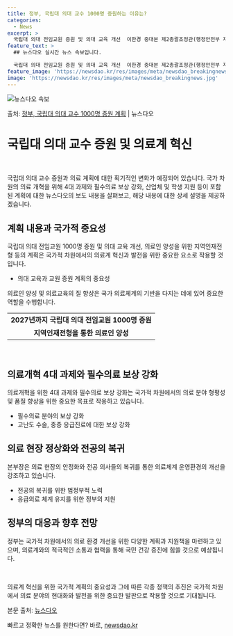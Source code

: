 ```yaml
---
title: 정부, 국립대 의대 교수 1000명 증원하는 이유는?
categories:
  - News
excerpt: >
  국립대 의대 전임교원 증원 및 의대 교육 개선  이한경 중대본 제2총괄조정관(행정안전부 재난안전관리본부장)은…
feature_text: >
  ## 뉴스다오 실시간 뉴스 속보입니다.

  국립대 의대 전임교원 증원 및 의대 교육 개선  이한경 중대본 제2총괄조정관(행정안전부 재난안전관리본부장)은…
feature_image: 'https://newsdao.kr/res/images/meta/newsdao_breakingnews.jpg'
image: 'https://newsdao.kr/res/images/meta/newsdao_breakingnews.jpg'
---
```


![뉴스다오 속보](https://newsdao.kr/res/images/meta/newsdao_breakingnews.jpg)

<p>출처: <a href="https://newsdao.kr/4004" rel="dofollow">정부, 국립대 의대 교수 1000명 증원 계획</a> | 뉴스다오</p>

<h1>국립대 의대 교수 증원 및 의료계 혁신</h1>

<p data-ke-size="size16">&nbsp;</p>

국립대 의대 교수 증원과 의료 계획에 대한 획기적인 변화가 예정되어 있습니다. 국가 차원의 의료 개혁을 위해 4대 과제와 필수의료 보상 강화, 산업체 및 학생 지원 등이 포함된 계획에 대한 뉴스다오의 보도 내용을 살펴보고, 해당 내용에 대한 상세 설명을 제공하겠습니다.

<h2 data-ke-size="size26">계획 내용과 국가적 중요성</h2>

국립대 의대 전임교원 1000명 증원 및 의대 교육 개선, 의료인 양성을 위한 지역인재전형 등의 계획은 국가적 차원에서의 의료계 혁신과 발전을 위한 중요한 요소로 작용할 것입니다.

<ul>
<li>의대 교육과 교원 증원 계획의 중요성</li>
</ul>

의료인 양성 및 의료교육의 질 향상은 국가 의료체계의 기반을 다지는 데에 있어 중요한 역할을 수행합니다.

<table>
	<tr>
		<td style="text-align: center; height: 17px;"><b>2027년까지 국립대 의대 전임교원 1000명 증원</b></td>
	</tr>
	<tr>
		<td style="text-align: center; height: 17px;"><b>지역인재전형을 통한 의료인 양성</b></td>
	</tr>
</table>

<p data-ke-size="size16">&nbsp;</p>

<h2 data-ke-size="size26">의료개혁 4대 과제와 필수의료 보상 강화</h2>

의료개혁을 위한 4대 과제와 필수의료 보상 강화는 국가적 차원에서의 의료 분야 형평성 및 품질 향상을 위한 중요한 목표로 작용하고 있습니다.

<ul>
<li>필수의료 분야의 보상 강화</li>
<li>고난도 수술, 중증 응급진료에 대한 보상 강화</li>
</ul>

<h2 data-ke-size="size26">의료 현장 정상화와 전공의 복귀</h2>

본부장은 의료 현장의 안정화와 전공 의사들의 복귀를 통한 의료체계 운영환경의 개선을 강조하고 있습니다.

<ul>
<li>전공의 복귀를 위한 범정부적 노력</li>
<li>응급의료 체계 유지를 위한 정부의 지원</li>
</ul>

<h2 data-ke-size="size26">정부의 대응과 향후 전망</h2>

정부는 국가적 차원에서의 의료 환경 개선을 위한 다양한 계획과 지원책을 마련하고 있으며, 의료계와의 적극적인 소통과 협력을 통해 국민 건강 증진에 힘쓸 것으로 예상됩니다.

<p data-ke-size="size16">&nbsp;</p>

의료계 혁신을 위한 국가적 계획의 중요성과 그에 따른 각종 정책의 추진은 국가적 차원에서 의료 분야의 현대화와 발전을 위한 중요한 발판으로 작용할 것으로 기대됩니다.

본문 출처: <a href="https://newsdao.kr/4004">뉴스다오</a> 

빠르고 정확한 뉴스를 원한다면? 바로, <a href="https://newsdao.kr" rel="dofollow">newsdao.kr</a>


